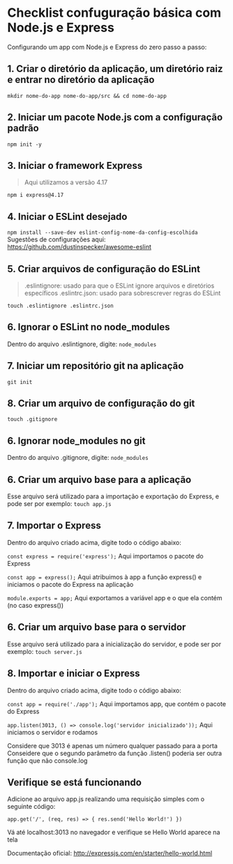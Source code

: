 # Checklist confuguração básica com Node.js e Express

Configurando um app com Node.js e Express do zero passo a passo:

## 1. Criar o diretório da aplicação, um diretório raiz e entrar no diretório da aplicação
 `
mkdir nome-do-app nome-do-app/src && cd nome-do-app
`
## 2. Iniciar um pacote Node.js com a configuração padrão
 `
npm init -y
`
## 3. Iniciar o framework Express
 > Aqui utilizamos a versão 4.17

`
npm i express@4.17
`
## 4. Iniciar o ESLint desejado
 `
npm install --save-dev eslint-config-nome-da-config-escolhida
`
Sugestões de configurações aqui: https://github.com/dustinspecker/awesome-eslint

## 5. Criar arquivos de configuração do ESLint
 >.eslintignore: usado para que o ESLint ignore arquivos e diretórios específicos
 >.eslintrc.json: usado para sobrescrever regras do ESLint
 
 `
touch .eslintignore .eslintrc.json
`
## 6. Ignorar o ESLint no node_modules
 Dentro do arquivo .eslintignore, digite:
 `node_modules
 `
## 7. Iniciar um repositório git na aplicação
 `
git init 
`
## 8. Criar um arquivo de configuração do git
 `
touch .gitignore
`
## 6. Ignorar node_modules no git
 Dentro do arquivo .gitignore, digite:
 `node_modules
 `
## 6. Criar um arquivo base para a aplicação
Esse arquivo será utilizado para a importação e exportação do Express, e pode ser por exemplo:
 `touch app.js
 `
## 7. Importar o Express
Dentro do arquivo criado acima, digite todo o código abaixo:

 `const express = require('express');` Aqui importamos o pacote do Express
 
`const app = express();` Aqui atribuimos à app a função express() e iniciamos o pacote do Express na aplicação

`module.exports = app;` Aqui exportamos a variável app e o que ela contém (no caso express())

## 6. Criar um arquivo base para o servidor
Esse arquivo será utilizado para a inicialização do servidor, e pode ser por exemplo:
 `touch server.js
 `
## 8. Importar e iniciar o Express
Dentro do arquivo criado acima, digite todo o código abaixo:

`const app = require('./app');` Aqui importamos app, que contém o pacote do Express

`app.listen(3013, () => console.log('servidor inicializado'));` Aqui iniciamos o servidor e rodamos 

Considere que 3013 é apenas um número qualquer passado para a porta
Conseidere que o segundo parâmetro da função .listen() poderia ser outra função que não console.log

## Verifique se está funcionando
Adicione ao arquivo app.js realizando uma requisição simples com o seguinte código:

`app.get('/', (req, res) => {
  res.send('Hello World!')
})`

Vá até localhost:3013 no navegador e verifique se Hello World aparece na tela

Documentação oficial: 
http://expressjs.com/en/starter/hello-world.html
